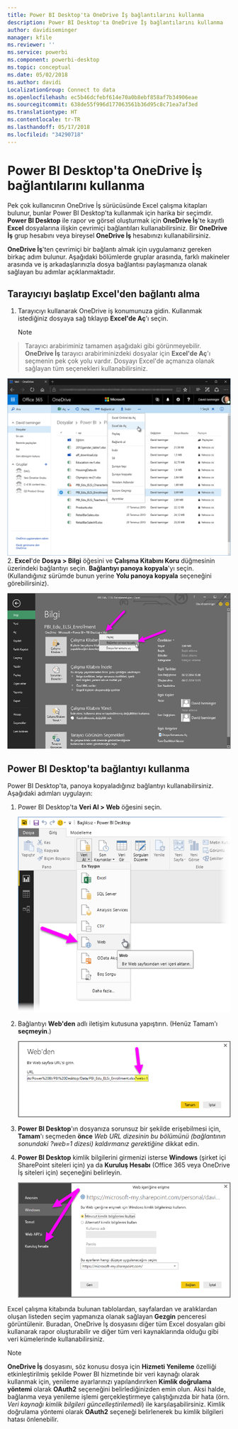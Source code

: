 ```yaml
---
title: Power BI Desktop'ta OneDrive İş bağlantılarını kullanma
description: Power BI Desktop'ta OneDrive İş bağlantılarını kullanma
author: davidiseminger
manager: kfile
ms.reviewer: ''
ms.service: powerbi
ms.component: powerbi-desktop
ms.topic: conceptual
ms.date: 05/02/2018
ms.author: davidi
LocalizationGroup: Connect to data
ms.openlocfilehash: ec5b46dcfebf614e70a0b8ebf858af7b34906eae
ms.sourcegitcommit: 638de55f996d177063561b36d95c8c71ea7af3ed
ms.translationtype: HT
ms.contentlocale: tr-TR
ms.lasthandoff: 05/17/2018
ms.locfileid: "34290718"
---
```

# <a name="use-onedrive-for-business-links-in-power-bi-desktop"></a>Power BI Desktop'ta OneDrive İş bağlantılarını kullanma
Pek çok kullanıcının OneDrive İş sürücüsünde Excel çalışma kitapları bulunur, bunlar Power BI Desktop'ta kullanmak için harika bir seçimdir. **Power BI Desktop** ile rapor ve görsel oluşturmak için **OneDrive İş**'te kayıtlı **Excel** dosyalarına ilişkin çevrimiçi bağlantıları kullanabilirsiniz. Bir **OneDrive İş** grup hesabını veya bireysel **OneDrive İş** hesabınızı kullanabilirsiniz.

**OneDrive İş**'ten çevrimiçi bir bağlantı almak için uygulamanız gereken birkaç adım bulunur. Aşağıdaki bölümlerde gruplar arasında, farklı makineler arasında ve iş arkadaşlarınızla dosya bağlantısı paylaşmanıza olanak sağlayan bu adımlar açıklanmaktadır.

## <a name="get-a-link-from-excel-starting-in-the-browser"></a>Tarayıcıyı başlatıp Excel'den bağlantı alma
1. Tarayıcıyı kullanarak OneDrive iş konumunuza gidin. Kullanmak istediğiniz dosyaya sağ tıklayıp **Excel'de Aç**'ı seçin.
   
   > [!NOTE]
> Tarayıcı arabiriminiz tamamen aşağıdaki gibi görünmeyebilir. **OneDrive İş** tarayıcı arabiriminizdeki dosyalar için **Excel'de Aç**'ı seçmenin pek çok yolu vardır. Dosyayı Excel'de açmanıza olanak sağlayan tüm seçenekleri kullanabilirsiniz.
   > 
   > 
   
   ![](media/desktop-use-onedrive-business-links/odb-links_02.png)
2. **Excel**'de **Dosya > Bilgi** öğesini ve **Çalışma Kitabını Koru** düğmesinin üzerindeki bağlantıyı seçin. **Bağlantıyı panoya kopyala**'yı seçin. (Kullandığınız sürümde bunun yerine **Yolu panoya kopyala** seçeneğini görebilirsiniz).
   
   ![](media/desktop-use-onedrive-business-links/odb-links_03.png)

## <a name="use-the-link-in-power-bi-desktop"></a>Power BI Desktop'ta bağlantıyı kullanma
Power BI Desktop'ta, panoya kopyaladığınız bağlantıyı kullanabilirsiniz. Aşağıdaki adımları uygulayın:

1. Power BI Desktop'ta **Veri Al > Web** öğesini seçin.
   
   ![](media/desktop-use-onedrive-business-links/odb-links_04.png)
2. Bağlantıyı **Web'den** adlı iletişim kutusuna yapıştırın. (Henüz Tamam'ı **seçmeyin**.)
   
    ![](media/desktop-use-onedrive-business-links/odb-links_05.png)
3. **Power BI Desktop**'ın dosyanıza sorunsuz bir şekilde erişebilmesi için, **Tamam**'ı seçmeden **önce** *Web URL dizesinin bu bölümünü (bağlantının sonundaki *?web=1* dizesi) kaldırmanız gerektiğine* dikkat edin.
4. **Power BI Desktop** kimlik bilgilerini girmenizi isterse **Windows** (şirket içi SharePoint siteleri için) ya da **Kuruluş Hesabı** (Office 365 veya OneDrive İş siteleri için) seçeneğini belirleyin.
   
   ![](media/desktop-use-onedrive-business-links/odb-links_06.png)

Excel çalışma kitabında bulunan tablolardan, sayfalardan ve aralıklardan oluşan listeden seçim yapmanıza olanak sağlayan **Gezgin** penceresi görüntülenir. Buradan, OneDrive İş dosyasını diğer tüm Excel dosyaları gibi kullanarak rapor oluşturabilir ve diğer tüm veri kaynaklarında olduğu gibi veri kümelerinde kullanabilirsiniz.

> [!NOTE]
> **OneDrive İş** dosyasını, söz konusu dosya için **Hizmeti Yenileme** özelliği etkinleştirilmiş şekilde Power BI hizmetinde bir veri kaynağı olarak kullanmak için, yenileme ayarlarınızı yapılandırırken **Kimlik doğrulama yöntemi** olarak **OAuth2** seçeneğini belirlediğinizden emin olun. Aksi halde, bağlanma veya yenileme işlemi gerçekleştirmeye çalıştığınızda bir hata (örn. *Veri kaynağı kimlik bilgileri güncelleştirilemedi*) ile karşılaşabilirsiniz. Kimlik doğrulama yöntemi olarak **OAuth2** seçeneği belirlenerek bu kimlik bilgileri hatası önlenebilir.
> 
> 

